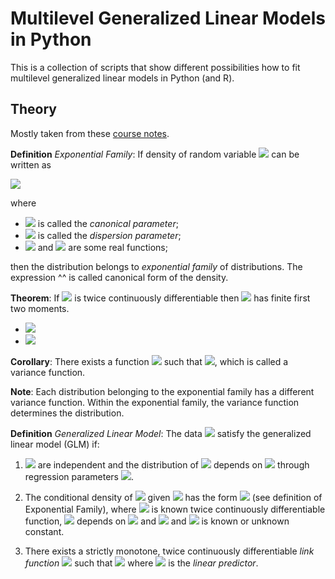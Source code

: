 # Multilevel Generalized Linear Models in Python

This is a collection of scripts that show different possibilities how to fit 
multilevel generalized linear models in Python (and R). 

## Theory

Mostly taken from these [course notes](https://www2.karlin.mff.cuni.cz/~kulich/vyuka/pokreg/doc/advreg_notes_200522.pdf).

**Definition** *Exponential Family*: If density of random variable <img src="https://render.githubusercontent.com/render/math?math=\large Y"> can be written as
 
<img src="https://render.githubusercontent.com/render/math?math=\large f(y, \theta, \varphi) = \exp(\frac{y\theta - b(\theta)}{\varphi} %2B c(y, \varphi))">

where 
- <img src="https://render.githubusercontent.com/render/math?math=\large \theta"> is called the <i>canonical parameter</i>; 
- <img src="https://render.githubusercontent.com/render/math?math=\large \varphi \in (0, \infty)"> is called the <i>dispersion parameter</i>;
- <img src="https://render.githubusercontent.com/render/math?math=\large b"> and <img src="https://render.githubusercontent.com/render/math?math=\large c"> are some real functions;

then the distribution belongs to *exponential family* of distributions. The expression ^^ is called canonical form of the density.

**Theorem**: If <img src="https://render.githubusercontent.com/render/math?math=\large b"> is twice continuously differentiable then <img src="https://render.githubusercontent.com/render/math?math=\large Y"> has finite first two moments.
- <img src="https://render.githubusercontent.com/render/math?math=\large \mu := E[Y] = b'(\theta)">
- <img src="https://render.githubusercontent.com/render/math?math=\large var[Y] = \varphi b''(\theta)">

**Corollary**: There exists a function <img src="https://render.githubusercontent.com/render/math?math=\large V(\mu)"> such that <img src="https://render.githubusercontent.com/render/math?math=\large var[Y] = \varphi V(\mu)">, which is called 
a variance function.
 
**Note**: Each distribution belonging to the exponential family has a different variance 
function. Within the exponential family, the variance function determines the distribution. 

**Definition** *Generalized Linear Model*: The data <img src="https://render.githubusercontent.com/render/math?math=\large (Y_i, X_i)"> satisfy the generalized linear 
model (GLM) if:

1. <img src="https://render.githubusercontent.com/render/math?math=\large Y_1, \dots, Y_n"> are independent and the distribution of <img src="https://render.githubusercontent.com/render/math?math=\large Y_i"> depends on <img src="https://render.githubusercontent.com/render/math?math=\large X_i"> through 
regression parameters <img src="https://render.githubusercontent.com/render/math?math=\large \beta">.
 
2. The conditional density of <img src="https://render.githubusercontent.com/render/math?math=\large Y_i"> given <img src="https://render.githubusercontent.com/render/math?math=\large X_i"> has the form <img src="https://render.githubusercontent.com/render/math?math=\large f(y, \theta_i, \varphi)"> 
(see definition of Exponential Family), where <img src="https://render.githubusercontent.com/render/math?math=\large b(.)"> is known twice continuously differentiable 
function, <img src="https://render.githubusercontent.com/render/math?math=\large \theta_i"> depends on <img src="https://render.githubusercontent.com/render/math?math=\large X_i"> and <img src="https://render.githubusercontent.com/render/math?math=\large \beta"> and <img src="https://render.githubusercontent.com/render/math?math=\large \varphi"> is known or unknown constant.
 
3. There exists a strictly monotone, twice continuously differentiable *link function* <img src="https://render.githubusercontent.com/render/math?math=\large g"> 
such that <img src="https://render.githubusercontent.com/render/math?math=\large \mu_i := E[Y_i | X_i] = g^{-1}(\eta_i)"> where <img src="https://render.githubusercontent.com/render/math?math=\large \eta_i = X_i^{\top}\beta"> is the *linear predictor*. 

 
